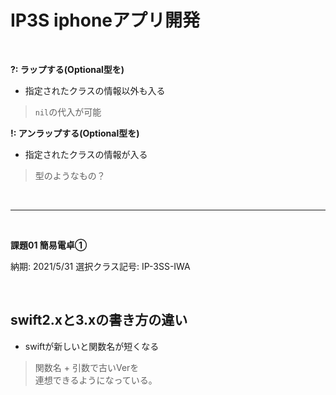 # **IP3S iphoneアプリ開発**

<br>

**?: ラップする(Optional型を)**

  - 指定されたクラスの情報以外も入る
  > `nil`の代入が可能  


**!: アンラップする(Optional型を)**

  - 指定されたクラスの情報が入る
  > 型のようなもの？

<br>

***

<br>

**課題01 簡易電卓①**

納期: 2021/5/31
選択クラス記号: IP-3SS-IWA

<br>

## swift2.xと3.xの書き方の違い

  - swiftが新しいと関数名が短くなる
  > 関数名 + 引数で古いVerを   
  > 連想できるようになっている。
